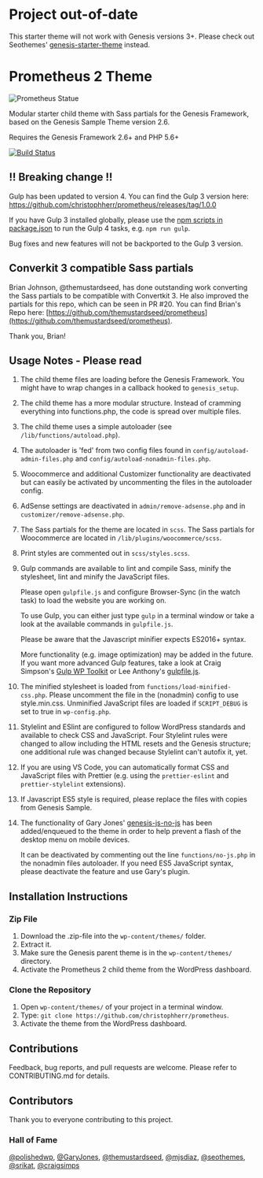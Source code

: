 # Project out-of-date

This starter theme will not work with Genesis versions 3+.
Please check out Seothemes' [genesis-starter-theme](https://github.com/seothemes/genesis-starter-theme) instead.

# Prometheus 2 Theme

![Prometheus Statue](https://raw.githubusercontent.com/christophherr/prometheus/develop/screenshot.png)

Modular starter child theme with Sass partials for the Genesis Framework, based on the Genesis Sample Theme version 2.6.

Requires the Genesis Framework 2.6+ and PHP 5.6+

[![Build Status](https://travis-ci.org/christophherr/prometheus.svg?branch=develop)](https://travis-ci.org/christophherr/prometheus)

## !! Breaking change !!

Gulp has been updated to version 4.
You can find the Gulp 3 version here: https://github.com/christophherr/prometheus/releases/tag/1.0.0

If you have Gulp 3 installed globally, please use the [npm scripts in package.json](https://github.com/christophherr/prometheus/blob/develop/package.json) to run the Gulp 4 tasks, e.g. `npm run gulp`.

Bug fixes and new features will not be backported to the Gulp 3 version.

## Converkit 3 compatible Sass partials

Brian Johnson, @themustardseed, has done outstanding work converting the Sass partials to be compatible with Convertkit 3.
He also improved the partials for this repo, which can be seen in PR #20.
You can find Brian's Repo here: [https://github.com/themustardseed/prometheus](https://github.com/themustardseed/prometheus).

Thank you, Brian!

## Usage Notes - Please read

1.  The child theme files are loading before the Genesis Framework.
    You might have to wrap changes in a callback hooked to `genesis_setup`.
2.  The child theme has a more modular structure.
    Instead of cramming everything into functions.php, the code is spread over multiple files.
3.  The child theme uses a simple autoloader (see `/lib/functions/autoload.php`).
4.  The autoloader is 'fed' from two config files found in `config/autoload-admin-files.php` and `config/autoload-nonadmin-files.php`.
5.  Woocommerce and additional Customizer functionality are deactivated but can easily be activated by uncommenting the files in the autoloader config.
6.  AdSense settings are deactivated in `admin/remove-adsense.php` and in `customizer/remove-adsense.php`.
7.  The Sass partials for the theme are located in `scss`.
    The Sass partials for Woocommerce are located in `/lib/plugins/woocommerce/scss`.
8.  Print styles are commented out in `scss/styles.scss`.
9.  Gulp commands are available to lint and compile Sass, minify the stylesheet, lint and minify the JavaScript files.

    Please open `gulpfile.js` and configure Browser-Sync (in the watch task) to load the website you are working on.

    To use Gulp, you can either just type `gulp` in a terminal window or take a look at the available commands in `gulpfile.js`.

    Please be aware that the Javascript minifier expects ES2016+ syntax.

    More functionality (e.g. image optimization) may be added in the future.
    If you want more advanced Gulp features, take a look at Craig Simpson's [Gulp WP Toolkit](https://github.com/craigsimps/gulp-wp-toolkit/) or Lee Anthony's [gulpfile.js](https://github.com/seothemes/genesis-starter/blob/master/gulpfile.js).

10. The minified stylesheet is loaded from `functions/load-minified-css.php`. Please uncomment the file in the (nonadmin) config to use style.min.css. Unminified JavaScript files are loaded if `SCRIPT_DEBUG` is set to true in `wp-config.php`.
11. Stylelint and ESlint are configured to follow WordPress standards and available to check CSS and JavaScript.
    Four Stylelint rules were changed to allow including the HTML resets and the Genesis structure; one additional rule was changed because Stylelint can't autofix it, yet.
12. If you are using VS Code, you can automatically format CSS and JavaScript files with Prettier (e.g. using the `prettier-eslint` and `prettier-stylelint` extensions).
13. If Javascript ES5 style is required, please replace the files with copies from Genesis Sample.
14. The functionality of Gary Jones' [genesis-js-no-js](https://github.com/GaryJones/genesis-js-no-js) has been added/enqueued to the theme in order to help prevent a flash of the desktop menu on mobile devices.

    It can be deactivated by commenting out the line `functions/no-js.php` in the nonadmin files autoloader.
    If you need ES5 JavaScript syntax, please deactivate the feature and use Gary's plugin.

## Installation Instructions

### Zip File

1.  Download the .zip-file into the `wp-content/themes/` folder.
2.  Extract it.
3.  Make sure the Genesis parent theme is in the `wp-content/themes/` directory.
4.  Activate the Prometheus 2 child theme from the WordPress dashboard.

### Clone the Repository

1.  Open `wp-content/themes/` of your project in a terminal window.
2.  Type: `git clone https://github.com/christophherr/prometheus`.
3.  Activate the theme from the WordPress dashboard.

## Contributions

Feedback, bug reports, and pull requests are welcome.
Please refer to CONTRIBUTING.md for details.

## Contributors

Thank you to everyone contributing to this project.

### Hall of Fame

[@polishedwp](https://github.com/polishedwp), [@GaryJones](https://github.com/GaryJones), [@themustardseed](https://github.com/themustardseed), [@mjsdiaz](https://github.com/mjsdiaz), [@seothemes](https://github.com/seothemes), [@srikat](https://github.com/srikat), [@craigsimps](https://github.com/craigsimps)
